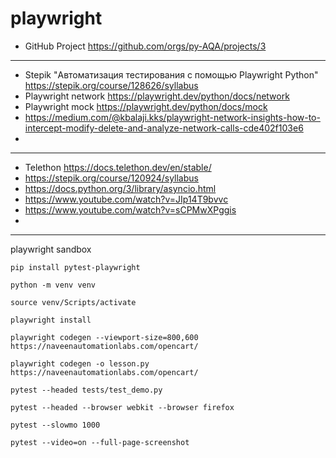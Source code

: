 # playwright

- GitHub Project https://github.com/orgs/py-AQA/projects/3
---
- Stepik "Автоматизация тестирования с помощью Playwright Python" https://stepik.org/course/128626/syllabus
- Playwright network https://playwright.dev/python/docs/network
- Playwright mock https://playwright.dev/python/docs/mock
- https://medium.com/@kbalaji.kks/playwright-network-insights-how-to-intercept-modify-delete-and-analyze-network-calls-cde402f103e6
- 
---
- Telethon https://docs.telethon.dev/en/stable/
- https://stepik.org/course/120924/syllabus
- https://docs.python.org/3/library/asyncio.html
- https://www.youtube.com/watch?v=JIp14T9bvvc
- https://www.youtube.com/watch?v=sCPMwXPggis
- 
---

playwright sandbox

`pip install pytest-playwright`

`python -m venv venv`

`source venv/Scripts/activate`

`playwright install`

`playwright codegen --viewport-size=800,600 https://naveenautomationlabs.com/opencart/`

`playwright codegen -o lesson.py https://naveenautomationlabs.com/opencart/`

`pytest --headed tests/test_demo.py `

`pytest --headed --browser webkit --browser firefox`

`pytest --slowmo 1000`

`pytest --video=on --full-page-screenshot`
